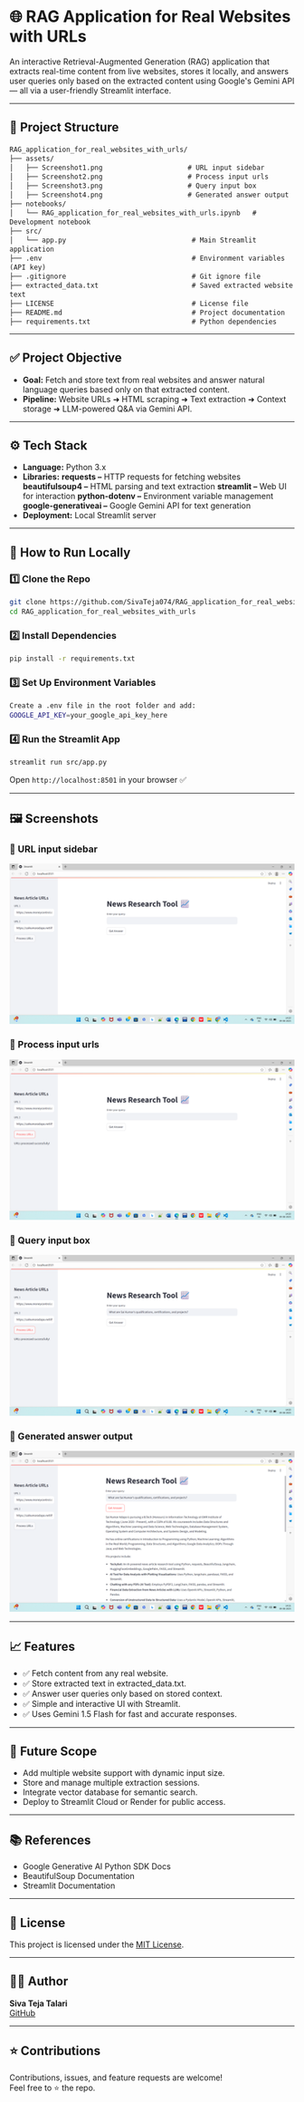 # 🌐 RAG Application for Real Websites with URLs

An interactive Retrieval-Augmented Generation (RAG) application that extracts real-time content from live websites, stores it locally, and answers user queries only based on the extracted content using Google's Gemini API — all via a user-friendly Streamlit interface.

---

## 📁 Project Structure
```
RAG_application_for_real_websites_with_urls/
├── assets/
│   ├── Screenshot1.png                     # URL input sidebar
│   ├── Screenshot2.png                     # Process input urls
│   ├── Screenshot3.png                     # Query input box
│   ├── Screenshot4.png                     # Generated answer output
├── notebooks/
│   └── RAG_application_for_real_websites_with_urls.ipynb   # Development notebook
├── src/
│   └── app.py                               # Main Streamlit application
├── .env                                     # Environment variables (API key)
├── .gitignore                               # Git ignore file
├── extracted_data.txt                       # Saved extracted website text
├── LICENSE                                  # License file
├── README.md                                # Project documentation
├── requirements.txt                         # Python dependencies
```

---

## ✅ Project Objective

- **Goal:** Fetch and store text from real websites and answer natural language queries based only on that extracted content.
- **Pipeline:** Website URLs ➜ HTML scraping ➜ Text extraction ➜ Context storage ➜ LLM-powered Q&A via Gemini API.

---

## ⚙️ Tech Stack

- **Language:** Python 3.x  
- **Libraries:** **requests –** HTTP requests for fetching websites
                 **beautifulsoup4 –** HTML parsing and text extraction
                 **streamlit –** Web UI for interaction
                 **python-dotenv –** Environment variable management
                 **google-generativeai –** Google Gemini API for text generation
- **Deployment:** Local Streamlit server

---


## 🚀 How to Run Locally

### 1️⃣ Clone the Repo
```bash
git clone https://github.com/SivaTeja074/RAG_application_for_real_websites_with_urls.git
cd RAG_application_for_real_websites_with_urls
```

### 2️⃣ Install Dependencies
```bash
pip install -r requirements.txt
```

### 3️⃣ Set Up Environment Variables
```bash
Create a .env file in the root folder and add:
GOOGLE_API_KEY=your_google_api_key_here
```

### 4️⃣ Run the Streamlit App
```bash
streamlit run src/app.py
```

Open `http://localhost:8501` in your browser ✅

---

## 🖼️ Screenshots

### 🎯 URL input sidebar 
![App Input Form](assets/Screenshot1.png)

### 🎯 Process input urls  
![App Prediction](assets/Screenshot2.png)

### 🎯 Query input box
![Bulk Upload](assets/Screenshot3.png)

### 🎯 Generated answer output
![Download Output](assets/Screenshot4.png)

---

## 📈 Features

- ✅ Fetch content from any real website. 
- ✅ Store extracted text in extracted_data.txt.
- ✅ Answer user queries only based on stored context. 
- ✅ Simple and interactive UI with Streamlit. 
- ✅ Uses Gemini 1.5 Flash for fast and accurate responses.  

---

## 🔮 Future Scope

- Add multiple website support with dynamic input size.
- Store and manage multiple extraction sessions.
- Integrate vector database for semantic search.
- Deploy to Streamlit Cloud or Render for public access.

---

## 📚 References

- Google Generative AI Python SDK Docs
- BeautifulSoup Documentation
- Streamlit Documentation

---

## 📜 License

This project is licensed under the [MIT License](LICENSE).

---

## 👨‍💻 Author

**Siva Teja Talari**  
[GitHub](https://github.com/SivaTeja074)

---

## ⭐ Contributions

Contributions, issues, and feature requests are welcome!  
Feel free to ⭐ the repo.
